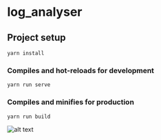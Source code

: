 # log_analyser

## Project setup
```
yarn install
```

### Compiles and hot-reloads for development
```
yarn run serve
```

### Compiles and minifies for production
```
yarn run build
```

![alt text](https://github.com/trekmann/LogAnalyser/tree/master/files/Screen.png "Picture")
